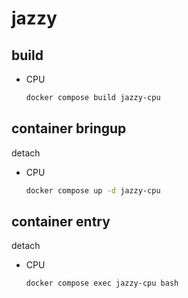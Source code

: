 # jazzy
## build
- CPU<br>
    ```bash
    docker compose build jazzy-cpu
    ```

## container bringup
detach
- CPU<br>
    ```bash
    docker compose up -d jazzy-cpu
    ```

## container entry
detach
- CPU<br>
    ```bash
    docker compose exec jazzy-cpu bash
    ```